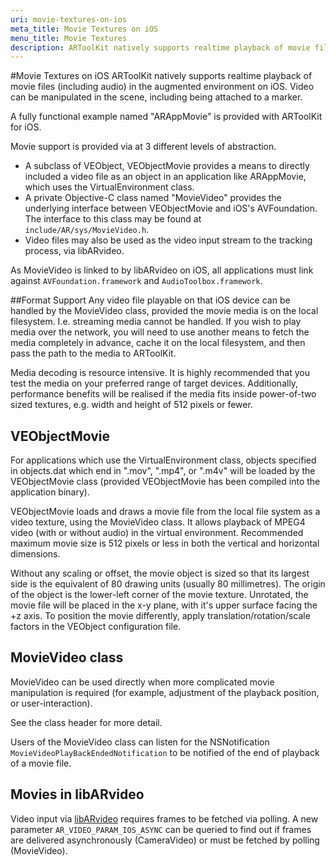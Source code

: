 ```yaml
---
uri: movie-textures-on-ios
meta_title: Movie Textures on iOS
menu_title: Movie Textures
description: ARToolKit natively supports realtime playback of movie files (including audio) in the augmented environment on iOS. Video can be manipulated in the scene, including being attached to a marker.
---
```


#Movie Textures on iOS
ARToolKit natively supports realtime playback of movie files (including audio) in the augmented environment on iOS. Video can be manipulated in the scene, including being attached to a marker.

A fully functional example named "ARAppMovie" is provided with ARToolKit for iOS.

Movie support is provided via at 3 different levels of abstraction.

-   A subclass of VEObject, VEObjectMovie provides a means to directly included a video file as an object in an application like ARAppMovie, which uses the VirtualEnvironment class.
-   A private Objective-C class named "MovieVideo" provides the underlying interface between VEObjectMovie and iOS's AVFoundation. The interface to this class may be found at `include/AR/sys/MovieVideo.h`.
-   Video files may also be used as the video input stream to the tracking process, via libARvideo.

As MovieVideo is linked to by libARvideo on iOS, all applications must link against `AVFoundation.framework` and `AudioToolbox.framework`.

##Format Support
Any video file playable on that iOS device can be handled by the MovieVideo class, provided the movie media is on the local filesystem. I.e. streaming media cannot be handled. If you wish to play media over the network, you will need to use another means to fetch the media completely in advance, cache it on the local filesystem, and then pass the path to the media to ARToolKit.

Media decoding is resource intensive. It is highly recommended that you test the media on your preferred range of target devices. Additionally, performance benefits will be realised if the media fits inside power-of-two sized textures, e.g. width and height of 512 pixels or fewer.

## VEObjectMovie
For applications which use the VirtualEnvironment class, objects specified in objects.dat which end in ".mov", ".mp4", or ".m4v" will be loaded by the VEObjectMovie class (provided VEObjectMovie has been compiled into the application binary).

VEObjectMovie loads and draws a movie file from the local file system as a video texture, using the MovieVideo class. It allows playback of MPEG4 video (with or without audio) in the virtual environment. Recommended maximum movie size is 512 pixels or less in both the vertical and horizontal dimensions.

Without any scaling or offset, the movie object is sized so that its largest side is the equivalent of 80 drawing units (usually 80 millimetres). The origin of the object is the lower-left corner of the movie texture. Unrotated, the movie file will be placed in the x-y plane, with it's upper surface facing the +z axis. To position the movie differently, apply translation/rotation/scale factors in the VEObject configuration file.

## MovieVideo class
MovieVideo can be used directly when more complicated movie manipulation is required (for example, adjustment of the playback position, or user-interaction).

See the class header for more detail.

Users of the MovieVideo class can listen for the NSNotification `MovieVideoPlayBackEndedNotification` to be notified of the end of playback of a movie file.

## Movies in libARvideo
Video input via [libARvideo][config_video_capture] requires frames to be fetched via polling. A new parameter `AR_VIDEO_PARAM_IOS_ASYNC` can be queried to find out if frames are delivered asynchronously (CameraVideo) or must be fetched by polling (MovieVideo).

[config_video_capture]: ../2_Configuration/config_video_capture.md
